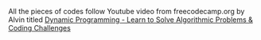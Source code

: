 All the pieces of codes follow Youtube video from freecodecamp.org by Alvin titled [Dynamic Programming - Learn to Solve Algorithmic Problems & Coding Challenges](https://youtu.be/oBt53YbR9Kk) 
